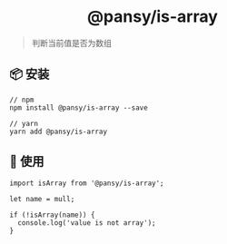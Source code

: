 <h1 align="center">@pansy/is-array</h1>

> 判断当前值是否为数组

## 📦 安装

```
// npm
npm install @pansy/is-array --save

// yarn
yarn add @pansy/is-array

```

## 🔨 使用

```
import isArray from '@pansy/is-array';

let name = mull;

if (!isArray(name)) {
  console.log('value is not array');
}
```
